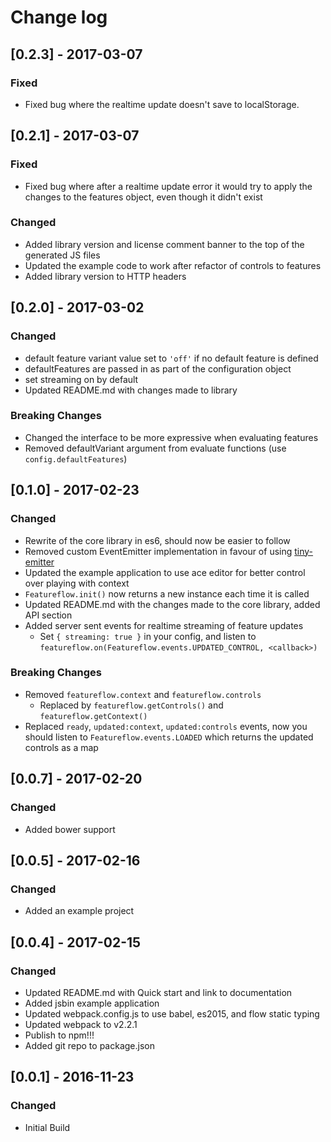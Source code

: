 # Change log
## [0.2.3] - 2017-03-07
### Fixed
- Fixed bug where the realtime update doesn't save to localStorage.
## [0.2.1] - 2017-03-07
### Fixed
- Fixed bug where after a realtime update error it would try to 
apply the changes to the features object, even though it didn't exist
### Changed
- Added library version and license comment banner to the top of the generated JS files
- Updated the example code to work after refactor of controls to features
- Added library version to HTTP headers
## [0.2.0] - 2017-03-02
### Changed
- default feature variant value set to `'off'` if no default feature is defined
- defaultFeatures are passed in as part of the configuration object
- set streaming on by default
- Updated README.md with changes made to library
### Breaking Changes
- Changed the interface to be more expressive when evaluating features
- Removed defaultVariant argument from evaluate functions (use `config.defaultFeatures`)

## [0.1.0] - 2017-02-23
### Changed
- Rewrite of the core library in es6, should now be easier to follow
- Removed custom EventEmitter implementation in favour of using [tiny-emitter](https://github.com/scottcorgan/tiny-emitter)
- Updated the example application to use ace editor for better control over playing with context
- `Featureflow.init()` now returns a new instance each time it is called
- Updated README.md with the changes made to the core library, added API section
- Added server sent events for realtime streaming of feature updates
  - Set `{ streaming: true }` in your config, and listen to `featureflow.on(Featureflow.events.UPDATED_CONTROL, <callback>)`
### Breaking Changes
- Removed `featureflow.context` and `featureflow.controls`
  - Replaced by `featureflow.getControls()` and `featureflow.getContext()`
- Replaced `ready`, `updated:context`, `updated:controls` events,
 now you should listen to `Featureflow.events.LOADED` which returns the updated controls as a map 

## [0.0.7] - 2017-02-20
### Changed
- Added bower support

## [0.0.5] - 2017-02-16
### Changed
- Added an example project

## [0.0.4] - 2017-02-15
### Changed
- Updated README.md with Quick start and link to documentation
- Added jsbin example application
- Updated webpack.config.js to use babel, es2015, and flow static typing
- Updated webpack to v2.2.1
- Publish to npm!!!
- Added git repo to package.json

## [0.0.1] - 2016-11-23
### Changed
- Initial Build

